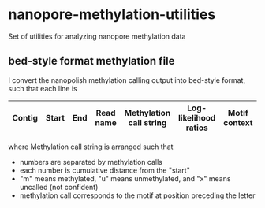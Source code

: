 # nanopore-methylation-utilities
Set of utilities for analyzing nanopore methylation data

bed-style format methylation file
------
I convert the nanopolish methylation calling output into bed-style format, such that each line is

|Contig |Start  |End  |Read name  |Methylation call string  |Log-likelihood ratios  |Motif context  |
|-------|-------|-----|-----------|-------------------------|-----------------------|---------------|

where Methylation call string is arranged such that 
- numbers are separated by methylation calls
- each number is cumulative distance from the "start"
- "m" means methylated, "u" means unmethylated, and "x" means uncalled (not confident)
- methylation call corresponds to the motif at position preceding the letter


